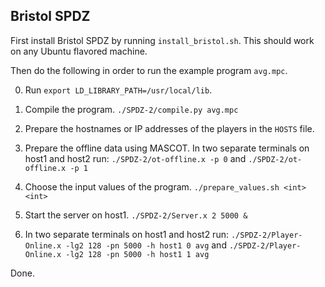 ## Bristol SPDZ

First install Bristol SPDZ by running `install_bristol.sh`. This should work on any Ubuntu flavored machine.

Then do the following in order to run the example program `avg.mpc`.

0. Run `export LD_LIBRARY_PATH=/usr/local/lib`.

1. Compile the program.
   `./SPDZ-2/compile.py avg.mpc`

2. Prepare the hostnames or IP addresses of the players in the `HOSTS` file.
   
3. Prepare the offline data using MASCOT.
   In two separate terminals on host1 and host2 run:
   `./SPDZ-2/ot-offline.x -p 0`
   and
   `./SPDZ-2/ot-offline.x -p 1`

4. Choose the input values of the program.
   `./prepare_values.sh <int> <int>`

5. Start the server on host1.
   `./SPDZ-2/Server.x 2 5000 &`

6. In two separate terminals on host1 and host2 run:
   `./SPDZ-2/Player-Online.x -lg2 128 -pn 5000 -h host1 0 avg`
   and
   `./SPDZ-2/Player-Online.x -lg2 128 -pn 5000 -h host1 1 avg`

Done.

